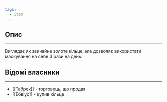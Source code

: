 ```yaml
---
tags:
  - item
---
```

## Опис
---
Виглядає як звичайне золоте кільце, але дозволяє використати маскування на себе 3 рази на день.

## Відомі власники
---
- [[Табрек]] - торговець, що продав  
- [[Ебвіус]] - купив кільце  